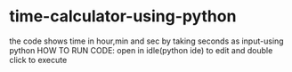 # time-calculator-using-python
the code shows time in hour,min and sec by taking seconds as input-using python
HOW TO RUN CODE:
open in idle(python ide) to edit
and double click to execute
